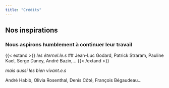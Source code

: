 ```yaml
---
title: "Crédits"
---
```


## Nos inspirations

### Nous aspirons humblement à continuer leur travail

 {{< extand >}} *les éternel.le.s* ## Jean-Luc Godard, Patrick Straram, Pauline Kael, Serge Daney, André Bazin,... {{< /extand >}}
 
   


*mais aussi les bien vivant.e.s* 

André Habib, Olivia Rosenthal, Denis Côté, François Bégaudeau...
